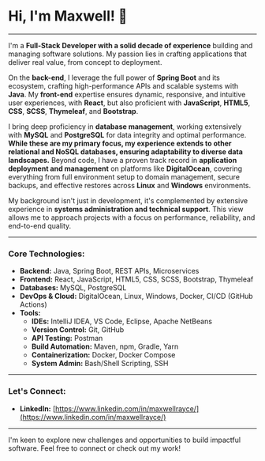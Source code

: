 # Hi, I'm Maxwell! 👋

---

I'm a **Full-Stack Developer with a solid decade of experience** building and managing software solutions. My passion lies in crafting applications that deliver real value, from concept to deployment.

On the **back-end**, I leverage the full power of **Spring Boot** and its ecosystem, crafting high-performance APIs and scalable systems with **Java**. My **front-end** expertise ensures dynamic, responsive, and intuitive user experiences, with **React**, but also proficient with **JavaScript**, **HTML5**, **CSS**, **SCSS**, **Thymeleaf**, and **Bootstrap**.

I bring deep proficiency in **database management**, working extensively with **MySQL** and **PostgreSQL** for data integrity and optimal performance. **While these are my primary focus, my experience extends to other relational and NoSQL databases, ensuring adaptability to diverse data landscapes.** Beyond code, I have a proven track record in **application deployment and management** on platforms like **DigitalOcean**, covering everything from full environment setup to domain management, secure backups, and effective restores across **Linux** and **Windows** environments.

My background isn't just in development, it's complemented by extensive experience in **systems administration and technical support**. This view allows me to approach projects with a focus on performance, reliability, and end-to-end quality.

---

### Core Technologies:

* **Backend:** Java, Spring Boot, REST APIs, Microservices
* **Frontend:** React, JavaScript, HTML5, CSS, SCSS, Bootstrap, Thymeleaf
* **Databases:** MySQL, PostgreSQL
* **DevOps & Cloud:** DigitalOcean, Linux, Windows, Docker, CI/CD (GitHub Actions)
* **Tools:**
    * **IDEs:** IntelliJ IDEA, VS Code, Eclipse, Apache NetBeans
    * **Version Control:** Git, GitHub
    * **API Testing:** Postman
    * **Build Automation:** Maven, npm, Gradle, Yarn
    * **Containerization:** Docker, Docker Compose
    * **System Admin:** Bash/Shell Scripting, SSH

---

### Let's Connect:

* **LinkedIn:** [https://www.linkedin.com/in/maxwellrayce/](https://www.linkedin.com/in/maxwellrayce/)

---

I'm keen to explore new challenges and opportunities to build impactful software. Feel free to connect or check out my work!
